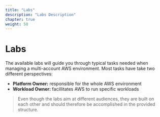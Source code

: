 ```yaml
---
title: "Labs"
description: "Labs Description"
chapter: true
weight: 50
---
```


# Labs

The available labs will guide you through typical tasks needed when managing a multi-account AWS environment. Most tasks have take two different perspectives:

- **Platform Owner:** responsible for the whole AWS environment
- **Workload Owner:** facillitates AWS to run specific workloads

> Even though the labs aim at different audiences, they are built on each other and should therefore be accomplished in the provided structure.

